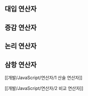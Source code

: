 ## 대입 연산자

## 증감 연산자

## 논리 연산자

## 삼항 연산자

[[개발/JavaScript/연산자/1 산술 연산자]]

[[개발/JavaScript/연산자/2 비교 연산자]]